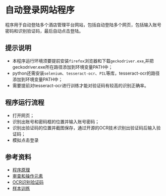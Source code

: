 自动登录网站程序
====
程序用于自动登陆多个酒店管理平台网站，包括自动登陆多个网页，包括输入账号密码和识别验证码，最后自动点击登陆。

提示说明
----
* 本程序运行环境须要提前安装`firefox`浏览器和下载`geckodriver.exe`,并把geckodriver.exe所在路径添加到环境变量PATH中；
* python还需安装`selenium`、`tesseract-ocr`、`PIL`等库，tesseract-ocr的路径添加到环境变量PATH中；
* 需要提前对tesseract-ocr进行训练才能对验证码有较高的识别正确率。

程序运行流程
----
* 打开网页；
* 识别出账号和密码框的位置并输入账号密码；
* 识别出验证码的位置并截图保存，通过开源的OCR技术识别出验证码后输入验证码；
* 模拟点击登录

参考资料
----
* [程序原理](http://m.blog.csdn.net/article/details?id=53612197)
* [审查和操作元素](http://www.cnblogs.com/eastmount/p/4810690.html) 
* [OCR识别验证码](http://blog.csdn.net/a349458532/article/details/51490291)
* [样本训练](http://www.cnblogs.com/wzben//p/5930538.html)  
